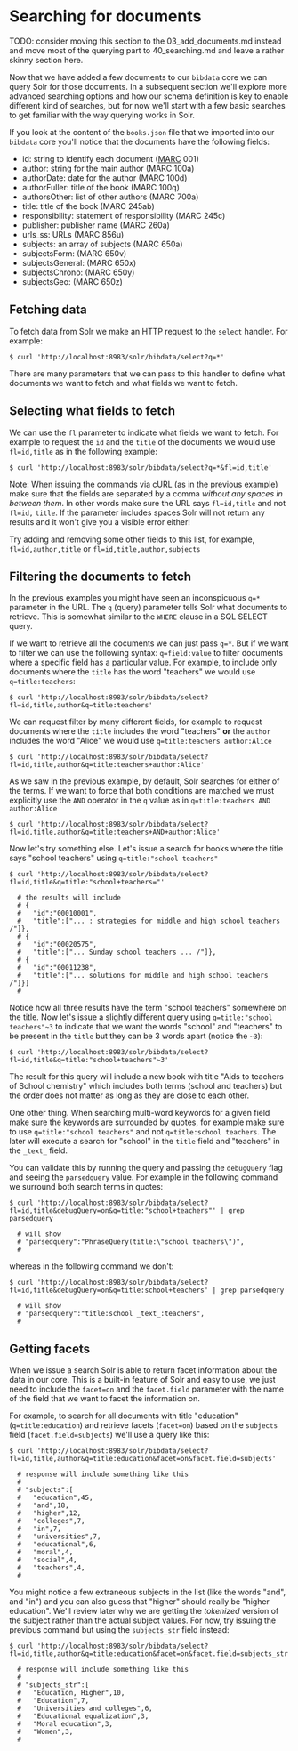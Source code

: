 # Searching for documents

TODO: consider moving this section to the 03_add_documents.md instead and move most of the querying part to 40_searching.md and leave a rather skinny section here.

Now that we have added a few documents to our `bibdata` core we can query Solr for those documents. In a subsequent section we'll explore more advanced searching options and how our schema definition is key to enable different kind of searches, but for now we'll start with a few basic searches to get familiar with the way querying works in Solr.

If you look at the content of the `books.json` file that we imported into our `bibdata` core you'll notice that the documents have the following fields:

* id: string to identify each document ([MARC](https://www.loc.gov/marc/bibliographic/) 001)
* author: string for the main author (MARC 100a)
* authorDate: date for the author (MARC 100d)
* authorFuller: title of the book (MARC 100q)
* authorsOther: list of other authors (MARC 700a)
* title: title of the book (MARC 245ab)
* responsibility: statement of responsibility (MARC 245c)
* publisher: publisher name (MARC 260a)
* urls_ss: URLs (MARC 856u)
* subjects: an array of subjects (MARC 650a)
* subjectsForm: (MARC 650v)
* subjectsGeneral: (MARC 650x)
* subjectsChrono: (MARC 650y)
* subjectsGeo: (MARC 650z)


## Fetching data

To fetch data from Solr we make an HTTP request to the `select` handler. For example:

```
$ curl 'http://localhost:8983/solr/bibdata/select?q=*'
```

There are many parameters that we can pass to this handler to define what documents we want to fetch and what fields we want to fetch.


## Selecting what fields to fetch

We can use the `fl` parameter to indicate what fields we want to fetch. For example to request the `id` and the `title` of the documents we would use `fl=id,title` as in the following example:

```
$ curl 'http://localhost:8983/solr/bibdata/select?q=*&fl=id,title'
```

Note: When issuing the commands via cURL (as in the previous example) make sure that the fields are separated by a comma *without any spaces in between them*. In other words make sure the URL says `fl=id,title` and not `fl=id,` `title`. If the parameter includes spaces Solr will not return any results and it won't give you a visible error either!

Try adding and removing some other fields to this list, for example, `fl=id,author,title` or `fl=id,title,author,subjects`


## Filtering the documents to fetch

In the previous examples you might have seen an inconspicuous `q=*` parameter in the URL. The `q` (query) parameter tells Solr what documents to retrieve. This is somewhat similar to the `WHERE` clause in a SQL SELECT query.

If we want to retrieve all the documents we can just pass `q=*`. But if we want to filter we can use the following syntax: `q=field:value` to filter documents where a specific field has a particular value. For example, to include only documents where the `title` has the word "teachers" we would use `q=title:teachers`:

```
$ curl 'http://localhost:8983/solr/bibdata/select?fl=id,title,author&q=title:teachers'
```

We can request filter by many different fields, for example to request documents where the `title` includes the word "teachers" **or** the `author` includes the word "Alice" we would use `q=title:teachers author:Alice`

```
$ curl 'http://localhost:8983/solr/bibdata/select?fl=id,title,author&q=title:teachers+author:Alice'
```

As we saw in the previous example, by default, Solr searches for either of the terms. If we want to force that both conditions are matched we must explicitly use the `AND` operator in the `q` value as in `q=title:teachers AND author:Alice`

```
$ curl 'http://localhost:8983/solr/bibdata/select?fl=id,title,author&q=title:teachers+AND+author:Alice'
```

Now let's try something else. Let's issue a search for books where the title says "school teachers" using `q=title:"school teachers"`

```
$ curl 'http://localhost:8983/solr/bibdata/select?fl=id,title&q=title:"school+teachers="'

  # the results will include   
  # {
  #   "id":"00010001",
  #   "title":["... : strategies for middle and high school teachers /"]},
  # {
  #   "id":"00020575",
  #   "title":["... Sunday school teachers ... /"]},
  # {
  #   "id":"00011238",
  #   "title":["... solutions for middle and high school teachers /"]}]
  #
```

Notice how all three results have the term "school teachers" somewhere on the title. Now let's issue a slightly different query using `q=title:"school teachers"~3` to indicate that we want the words "school" and "teachers" to be present in the `title` but they can be 3 words apart (notice the `~3`):

```
$ curl 'http://localhost:8983/solr/bibdata/select?fl=id,title&q=title:"school+teachers"~3'
```

The result for this query will include a new book with title "Aids to teachers of School chemistry" which includes both terms (school and teachers) but the order does not matter as long as they are close to each other.

One other thing. When searching multi-word keywords for a given field make sure the keywords are surrounded by quotes, for example make sure to use `q=title:"school teachers"` and not `q=title:school teachers`. The later will execute a search for "school" in the `title` field and "teachers" in the `_text_` field.

You can validate this by running the query and passing the `debugQuery` flag and seeing the `parsedquery` value. For example in the following command we surround both search terms in quotes:

```
$ curl 'http://localhost:8983/solr/bibdata/select?fl=id,title&debugQuery=on&q=title:"school+teachers"' | grep parsedquery

  # will show
  # "parsedquery":"PhraseQuery(title:\"school teachers\")",
  #
```

whereas in the following command we don't:

```
$ curl 'http://localhost:8983/solr/bibdata/select?fl=id,title&debugQuery=on&q=title:school+teachers' | grep parsedquery

  # will show
  # "parsedquery":"title:school _text_:teachers",
  #
```


## Getting facets

When we issue a search Solr is able to return facet information about the data in our core. This is a built-in feature of Solr and easy to use, we just need to include the `facet=on` and the `facet.field` parameter with the name of the field that we want to facet the information on.

For example, to search for all documents with title "education" (`q=title:education`) and retrieve facets (`facet=on`) based on the `subjects` field (`facet.field=subjects`) we'll use a query like this:

```
$ curl 'http://localhost:8983/solr/bibdata/select?fl=id,title,author&q=title:education&facet=on&facet.field=subjects'

  # response will include something like this
  #
  # "subjects":[
  #   "education",45,
  #   "and",18,
  #   "higher",12,
  #   "colleges",7,
  #   "in",7,
  #   "universities",7,
  #   "educational",6,
  #   "moral",4,
  #   "social",4,
  #   "teachers",4,
  #
```

You might notice a few extraneous subjects in the list (like the words "and", and "in") and you can also guess that "higher" should really be "higher education". We'll review later why we are getting the *tokenized* version of the subject rather than the actual subject values. For now, try issuing the previous command but using the `subjects_str` field instead:

```
$ curl 'http://localhost:8983/solr/bibdata/select?fl=id,title,author&q=title:education&facet=on&facet.field=subjects_str'

  # response will include something like this
  #
  # "subjects_str":[
  #   "Education, Higher",10,
  #   "Education",7,
  #   "Universities and colleges",6,
  #   "Educational equalization",3,
  #   "Moral education",3,
  #   "Women",3,
  #
```
